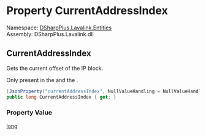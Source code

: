 # Property CurrentAddressIndex

Namespace: [DSharpPlus.Lavalink.Entities](DSharpPlus.Lavalink.Entities.md)  
Assembly: DSharpPlus.Lavalink.dll

## <a id="DSharpPlus_Lavalink_Entities_LavalinkRouteStatusDetails_CurrentAddressIndex"></a>CurrentAddressIndex

Gets the current offset of the IP block.
<p>Only present in the <xref href="DSharpPlus.Lavalink.LavalinkRoutePlannerType.NanoIpRoutePlanner" data-throw-if-not-resolved="false"></xref> and the <xref href="DSharpPlus.Lavalink.LavalinkRoutePlannerType.RotatingNanoIpRoutePlanner" data-throw-if-not-resolved="false"></xref>.</p>

```csharp
[JsonProperty("currentAddressIndex", NullValueHandling = NullValueHandling.Ignore)]
public long CurrentAddressIndex { get; }
```

### Property Value

[long](https://learn.microsoft.com/dotnet/api/system.int64)

